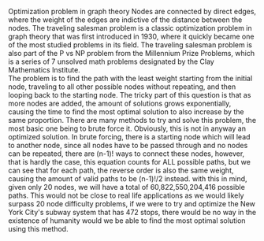 Optimization problem in graph theory
Nodes are connected by direct edges, where the weight of the edges are indictive of the distance between the nodes.
The traveling salesman problem is a classic optimization problem in graph theory that was first introduced in 1930, where it quickly became one of the most studied problems in its field. The traveling salesman problem is also part of the P vs NP problem from the Millennium Prize Problems, which is a series of 7 unsolved math problems designated by the Clay Mathematics Institute.  
The problem is to find the path with the least weight starting from the initial node, traveling to all other possible nodes without repeating, and then looping back to the starting node. The tricky part of this question is that as more nodes are added, the amount of solutions grows exponentially, causing the time to find the most optimal solution to also increase by the same proportion.
There are many methods to try and solve this problem, the most basic one being to brute force it. Obviously, this is not in anyway an optimized solution. In brute forcing, there is a starting node which will lead to another node, since all nodes have to be passed through and no nodes can be repeated, there are (n-1)! ways to connect these nodes, however, that is hardly the case, this equation counts for ALL possible paths, but we can see that for each path, the reverse order is also the same weight, causing the amount of valid paths to be (n-1)!/2 instead. with this in mind, given only 20 nodes, we will have a total of 60,822,550,204,416 possible paths.
This would not be close to real life applications as we would likely surpass 20 node difficulty problems, if we were to try and optimize the New York City's subway system that has 472 stops, there would be no way in the existence of humanity would we be able to find the most optimal solution using this method. 

